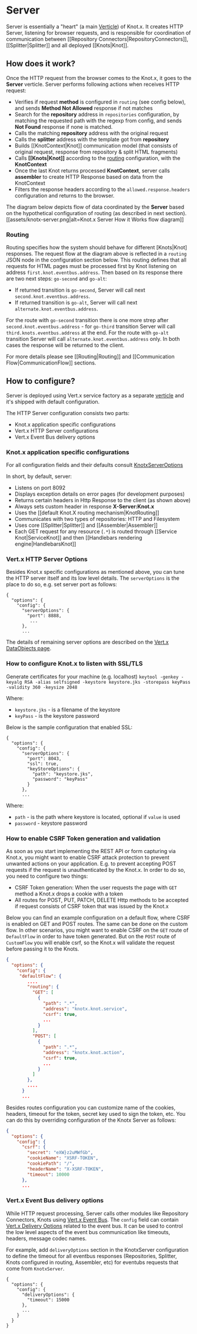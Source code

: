 # Server

Server is essentially a "heart" (a main [Verticle](http://vertx.io/docs/vertx-core/java/#_verticles)) of Knot.x.
It creates HTTP Server, listening for browser requests, and is responsible for coordination of
communication between [[Repository Connectors|RepositoryConnectors]], [[Splitter|Splitter]] and all deployed [[Knots|Knot]].

## How does it work?
Once the HTTP request from the browser comes to the Knot.x, it goes to the **Server** verticle.
Server performs following actions when receives HTTP request:

- Verifies if request **method** is configured in `routing` (see config below), and sends
**Method Not Allowed** response if not matches
- Search for the **repository** address in `repositories` configuration, by matching the
requested path with the regexp from config, and sends **Not Found** response if none is matched.
- Calls the matching **repository** address with the original request
- Calls the **splitter** address with the template got from **repository**
- Builds [[KnotContext|Knot]] communication model (that consists of original request, response from
repository & split HTML fragments)
- Calls **[[Knots|Knot]]** according to the [routing](#routing) configuration, with the **KnotContext**
- Once the last Knot returns processed **KnotContext**, server calls **assembler** to create HTTP Response based on data from the KnotContext
- Filters the response headers according to the `allowed.response.headers` configuration and returns to the browser.

The diagram below depicts flow of data coordinated by the **Server** based on the hypothetical
configuration of routing (as described in next section).
[[assets/knotx-server.png|alt=Knot.x Server How it Works flow diagram]]

### Routing
Routing specifies how the system should behave for different [Knots|Knot] responses. The request flow at
the diagram above is reflected in a `routing` JSON node in the configuration section below. This routing
defines that all requests for HTML pages must be processed first by Knot listening on address
`first.knot.eventbus.address`. Then based on its response there are two next steps: `go-second` and
`go-alt`:
- If returned transition is `go-second`, Server will call next `second.knot.eventbus.address`.
- If returned transition is `go-alt`, Server will call next `alternate.knot.eventbus.address`.

For the route with `go-second` transition there is one more strep after `second.knot.eventbus.address` -
for `go-third` transition Server will call `third.knots.eventbus.address` at the end.
For the route with `go-alt` transition Server will call `alternate.knot.eventbus.address` only.
In both cases the response will be returned to the client.

For more details please see [[Routing|Routing]] and [[Communication Flow|CommunicationFlow]] sections.

## How to configure?
Server is deployed using Vert.x service factory as a separate [verticle](http://vertx.io/docs/apidocs/io/vertx/core/Verticle.html) and it's shipped with default configuration.

The HTTP Server configuration consists two parts:
- Knot.x application specific configurations
- Vert.x HTTP Server configurations
- Vert.x Event Bus delivery options

### Knot.x application specific configurations

For all configuration fields and their defaults consult [KnotxServerOptions](https://github.com/Cognifide/knotx/blob/master/knotx-server/src/main/asciidoc/dataobjects.adoc#knotxserveroptions)

In short, by default, server:
- Listens on port 8092
- Displays exception details on error pages (for development purposes)
- Returns certain headers in Http Response to the client (as shown above)
- Always sets custom header in response **X-Server:Knot.x**
- Uses the [[default Knot.X routing mechanism|KnotRouting]]
- Communicates with two types of repositories: HTTP and Filesystem
- Uses core [[Splitter|Splitter]] and [[Assembler|Assembler]]
- Each GET request for any resource (`.*`) is routed through [[Service Knot|ServiceKnot]] and then [[Handlebars rendering engine|HandlebarsKnot]]

### Vert.x HTTP Server Options

Besides Knot.x specific configurations as mentioned above, you can tune the HTTP server itself and its low level details. 
The `serverOptions` is the place to do so, e.g. set server port as follows:
```
{
  "options": {
    "config": {
      "serverOptions": {
        "port": 8888,
         ...
      },
      ...
```
The details of remaining server options are described on the [Vert.x DataObjects page](http://vertx.io/docs/vertx-core/dataobjects.html#HttpServerOptions).

### How to configure Knot.x to listen with SSL/TLS

Generate certificates for your machine (e.g. localhost)
`keytool -genkey -keyalg RSA -alias selfsigned -keystore keystore.jks -storepass keyPass -validity 360 -keysize 2048`

Where:
- `keystore.jks` - is a filename of the keystore
- `keyPass` - is the keystore password

Below is the sample configuration that enabled SSL:
```
{
  "options": {
    "config": {
      "serverOptions": {
        "port": 8043,
        "ssl": true,
        "keyStoreOptions": {
          "path": "keystore.jks",
          "password": "keyPass"
        }
      },
      ...
```
Where:
- `path` - is the path where keystore is located, optional if `value` is used
- `password` - keystore password

### How to enable CSRF Token generation and validation

As soon as you start implementing the REST API or form capturing via Knot.x, you might want to enable CSRF attack protection to prevent unwanted actions on your application. E.g. to prevent accepting POST requests if the request is unauthenticated by the Knot.x.
In order to do so, you need to configure two things:
- CSRF Token generation: When the user requests the page with `GET` method a Knot.x drops a cookie with a token
- All routes for POST, PUT, PATCH, DELETE Http methods to be accepted if request consists of CSRF token that was issued by the Knot.x

Below you can find an example configuration on a default flow, where CSRF is enabled on GET and POST routes. The same can be done on the custom flow.
In other scenarios, you might want to enable CSRF on the `GET` route of `DefaultFlow` in order to have token generated. But on the `POST` route of `CustomFlow` you will enable csrf, so the Knot.x will validate the request before passing it to the Knots.
```json
{
  "options": {
    "config": {
     "defaultFlow": {
        ....
        "routing": {
          "GET": [
            {
              "path": ".*",
              "address": "knotx.knot.service",
              "csrf": true,
              ...
            }
          ],
          "POST": [
            {
              "path": ".*",
              "address": "knotx.knot.action",
              "csrf": true,
              ...
            }
          ]
        },
        ....
      }
      ...
```

Besides routes configuration you can customize name of the cookies, headers, timeout for the token, secret key used to sign the token, etc. You can do this by overriding configuration of the Knotx Server as follows:
```json
{
  "options": {
    "config": {
      "csrf": {
        "secret": "eXW}z2uMWfGb",
        "cookieName": "XSRF-TOKEN",
        "cookiePath": "/",
        "headerName": "X-XSRF-TOKEN",
        "timeout": 10000
      },
      ...
```


### Vert.x Event Bus delivery options

While HTTP request processing, Server calls other modules like Repository Connectors, Knots using 
[Vert.x Event Bus](http://vertx.io/docs/apidocs/io/vertx/core/eventbus/EventBus.html). 
The `config` field can contain [Vert.x Delivery Options](http://vertx.io/docs/apidocs/io/vertx/core/eventbus/DeliveryOptions.html)
related to the event bus. It can be used to control the low level aspects of the event bus communication like timeouts, 
headers, message codec names.

For example, add `deliveryOptions` section in the KnotxServer configuration to define the 
timeout for all eventbus responses (Repositories, Splitter, Knots configured in routing, Assembler, etc) 
for eventubs requests that come from `KnotxServer`.
```
{
  "options": {
    "config": {
      "deliveryOptions": {
        "timeout": 15000
      },
      ...
    }
  }
}
```
